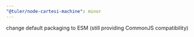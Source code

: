 ```yaml
---
"@tuler/node-cartesi-machine": minor
---
```


change default packaging to ESM (still providing CommonJS compatibility)
